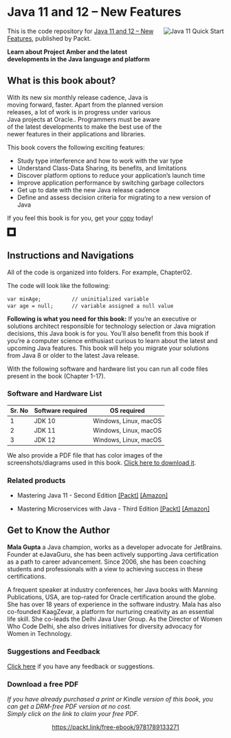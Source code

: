 # Java 11 and 12 – New Features

<a href="https://www.packtpub.com/application-development/java-11-quick-start?utm_source=github&utm_medium=repository&utm_campaign=9781789133271 "><img src="https://prod.packtpub.com/media/catalog/product/cache/a22c7d190d97ca25f5f1089471ab8502/9/7/9781789133271_new_cover_0.png" alt="Java 11 Quick Start" height="256px" align="right"></a>

This is the code repository for [Java 11 and 12 – New Features](https://prod.packtpub.com/in/application-development/java-11-and-12-new-features?utm_source=github&utm_medium=repository&utm_campaign=9781789133271), published by Packt.

**Learn about Project Amber and the latest developments in the Java language and platform**

## What is this book about?
With its new six monthly release cadence, Java is moving forward, faster. Apart from the planned version releases, a lot of work is in progress under various Java projects at Oracle.. Programmers must be aware of the latest developments to make the best use of the newer features in their applications and libraries.

This book covers the following exciting features:
* Study type interference and how to work with the var type
* Understand Class-Data Sharing, its benefits, and limitations
* Discover platform options to reduce your application’s launch time
* Improve application performance by switching garbage collectors
* Get up to date with the new Java release cadence
* Define and assess decision criteria for migrating to a new version of Java

If you feel this book is for you, get your [copy](https://www.amazon.com/dp/1789133270) today!

<a href="https://www.packtpub.com/?utm_source=github&utm_medium=banner&utm_campaign=GitHubBanner"><img src="https://raw.githubusercontent.com/PacktPublishing/GitHub/master/GitHub.png" 
alt="https://www.packtpub.com/" border="5" /></a>

## Instructions and Navigations
All of the code is organized into folders. For example, Chapter02.

The code will look like the following:
```
var minAge;          // uninitialized variable
var age = null;      // variable assigned a null value
```

**Following is what you need for this book:**
If you’re an executive or solutions architect responsible for technology selection or Java migration decisions, this Java book is for you. You’ll also benefit from this book if you’re a computer science enthusiast curious to learn about the latest and upcoming Java features. This book will help you migrate your solutions from Java 8 or older to the latest Java release.

With the following software and hardware list you can run all code files present in the book (Chapter 1-17).
### Software and Hardware List
| Sr. No | Software required | OS required |
| -------- | ------------------------------------ | ----------------------------------- |
| 1 | JDK 10 | Windows, Linux, macOS |
| 2 | JDK 11 | Windows, Linux, macOS |
| 3 | JDK 12 | Windows, Linux, macOS |

We also provide a PDF file that has color images of the screenshots/diagrams used in this book. [Click here to download it](https://www.packtpub.com/sites/default/files/downloads/9781789133271_ColorImages.pdf).

### Related products
* Mastering Java 11 - Second Edition [[Packt]](https://www.packtpub.com/application-development/mastering-java-11-second-edition?utm_source=github&utm_medium=repository&utm_campaign=9781789137613) [[Amazon]](https://www.amazon.com/dp/1789137616)

* Mastering Microservices with Java - Third Edition [[Packt]](https://www.packtpub.com/application-development/mastering-microservices-java-third-edition?utm_source=github&utm_medium=repository&utm_campaign=9781789530728) [[Amazon]](https://www.amazon.com/dp/1789530725)

## Get to Know the Author
**Mala Gupta**
a Java champion, works as a developer advocate for JetBrains. Founder at eJavaGuru, she has been actively supporting Java certification as a path to career advancement. Since 2006, she has been coaching students and professionals with a view to achieving success in these certifications.

A frequent speaker at industry conferences, her Java books with Manning Publications, USA, are top-rated for Oracle certification around the globe. She has over 18 years of experience in the software industry. Mala has also co-founded KaagZevar, a platform for nurturing creativity as an essential life skill. She co-leads the Delhi Java User Group. As the Director of Women Who Code Delhi, she also drives initiatives for diversity advocacy for Women in Technology.

### Suggestions and Feedback
[Click here](https://docs.google.com/forms/d/e/1FAIpQLSdy7dATC6QmEL81FIUuymZ0Wy9vH1jHkvpY57OiMeKGqib_Ow/viewform) if you have any feedback or suggestions.



### Download a free PDF

 <i>If you have already purchased a print or Kindle version of this book, you can get a DRM-free PDF version at no cost.<br>Simply click on the link to claim your free PDF.</i>
<p align="center"> <a href="https://packt.link/free-ebook/9781789133271">https://packt.link/free-ebook/9781789133271 </a> </p>